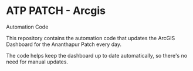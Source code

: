 # ATP PATCH - Arcgis
Automation Code 

This repository contains the automation code that updates the ArcGIS Dashboard for the Ananthapur Patch every day.

The code helps keep the dashboard up to date automatically, so there's no need for manual updates.
